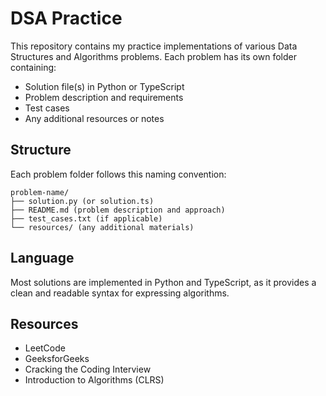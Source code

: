 # DSA Practice

This repository contains my practice implementations of various Data Structures and Algorithms problems. Each problem has its own folder containing:
- Solution file(s) in Python or TypeScript
- Problem description and requirements
- Test cases
- Any additional resources or notes

## Structure

Each problem folder follows this naming convention:
```
problem-name/
├── solution.py (or solution.ts)
├── README.md (problem description and approach)
├── test_cases.txt (if applicable)
└── resources/ (any additional materials)
```

## Language

Most solutions are implemented in Python and TypeScript, as it provides a clean and readable syntax for expressing algorithms.

## Resources

- LeetCode
- GeeksforGeeks
- Cracking the Coding Interview
- Introduction to Algorithms (CLRS) 